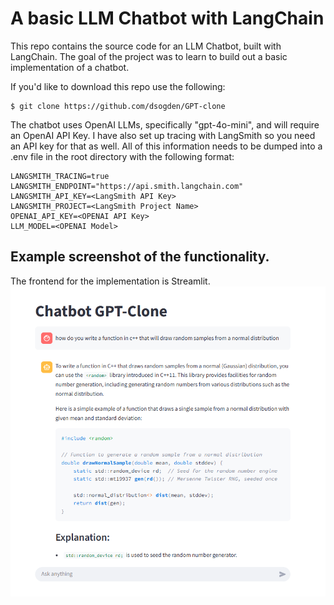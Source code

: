 # A basic LLM Chatbot with LangChain

This repo contains the source code for an LLM Chatbot, built with LangChain. The goal of the project was to learn to build out a basic implementation of a chatbot.

If you'd like to download this repo use the following:
```
$ git clone https://github.com/dsogden/GPT-clone
```

The chatbot uses OpenAI LLMs, specifically "gpt-4o-mini", and will require an OpenAI API Key. I have also set up tracing with LangSmith so you need an API key for that as well. All of this information needs to be dumped into a .env file in the root directory with the following format:
```
LANGSMITH_TRACING=true
LANGSMITH_ENDPOINT="https://api.smith.langchain.com"
LANGSMITH_API_KEY=<LangSmith API Key>
LANGSMITH_PROJECT=<LangSmith Project Name>
OPENAI_API_KEY=<OPENAI API Key>
LLM_MODEL=<OPENAI Model>
```

## Example screenshot of the functionality.
The frontend for the implementation is Streamlit.
![screenshot](https://github.com/dsogden/GPT-clone/blob/main/image/gptclone.png)
